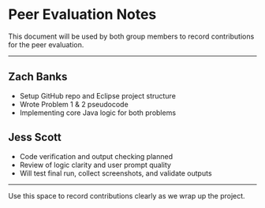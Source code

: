 # Peer Evaluation Notes

This document will be used by both group members to record contributions for the peer evaluation.

---

## Zach Banks
- Setup GitHub repo and Eclipse project structure
- Wrote Problem 1 & 2 pseudocode
- Implementing core Java logic for both problems

## Jess Scott
- Code verification and output checking planned
- Review of logic clarity and user prompt quality
- Will test final run, collect screenshots, and validate outputs

---

Use this space to record contributions clearly as we wrap up the project.